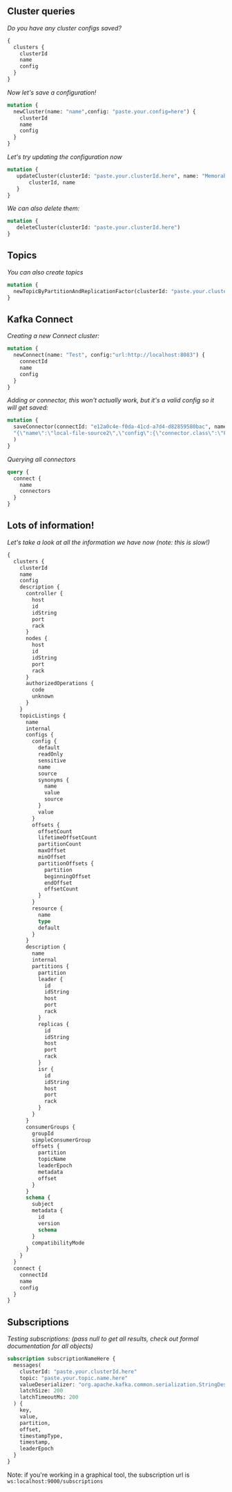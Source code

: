 ## Cluster queries

*Do you have any cluster configs saved?*
```graphql
{
  clusters {
    clusterId
    name
    config
  }
}
```

*Now let's save a configuration!*

```graphql
mutation {
  newCluster(name: "name",config: "paste.your.config=here") {
    clusterId
    name
    config
  }
}
```

*Let's try updating the configuration now*

```graphql
mutation {
   updateCluster(clusterId: "paste.your.clusterId.here", name: "Memorable name", config: "paste.your.config=here") {
       clusterId, name
   }
}
```

*We can also delete them:*
```graphql
mutation {
   deleteCluster(clusterId: "paste.your.clusterId.here")
}
```

## Topics

*You can also create topics*
```graphql
mutation {
  newTopicByPartitionAndReplicationFactor(clusterId: "paste.your.clusterId.here", topicName: "test-topic", partitionCount: 1, replicationFactor: 1)
}
```

## Kafka Connect

*Creating a new Connect cluster:*
```graphql
mutation {
  newConnect(name: "Test", config:"url:http://localhost:8083") {
    connectId
    name
    config
  }
}
```

*Adding or connector, this won't actually work, but it's a valid config so it will get saved:*
```graphql
mutation {
  saveConnector(connectId: "e12a0c4e-f0da-41cd-a7d4-d82859580bac", name:"test3", connectorConfig:
  "{\"name\":\"local-file-source2\",\"config\":{\"connector.class\":\"FileStreamSource\",\"topic\":\"connect-test\",\"file\":\"test.txt\"}}"
  )
}
```

*Querying all connectors*

```graphql
query {
  connect {
    name
    connectors
  }
}
```


## Lots of information!

*Let's take a look at all the information we have now (note: this is slow!)*
```graphql
{
  clusters {
    clusterId
    name
    config
    description {
      controller {
        host
        id
        idString
        port
        rack
      }
      nodes {
        host
        id
        idString
        port
        rack
      }
      authorizedOperations {
        code
        unknown
      }
    }
    topicListings {
      name
      internal
      configs {
        config {
          default
          readOnly
          sensitive
          name
          source
          synonyms {
            name
            value
            source
          }
          value
        }
        offsets {
          offsetCount
          lifetimeOffsetCount
          partitionCount
          maxOffset
          minOffset
          partitionOffsets {
            partition
            beginningOffset
            endOffset
            offsetCount
          }
        }
        resource {
          name
          type
          default
        }
      }
      description {
        name
        internal
        partitions {
          partition
          leader {
            id
            idString
            host
            port
            rack
          }
          replicas {
            id
            idString
            host
            port
            rack
          }
          isr {
            id
            idString    
            host
            port
            rack
          }
        }
      }
      consumerGroups {
        groupId
        simpleConsumerGroup
        offsets {
          partition
          topicName
          leaderEpoch
          metadata
          offset
        }
      }
      schema {
        subject
        metadata {
          id
          version
          schema
        }
        compatibilityMode
      }
    }
  }
  connect {
    connectId
    name
    config
  }
}
```

## Subscriptions

*Testing subscriptions: (pass null to get all results, check out formal documentation for all objects)*

```graphql
subscription subscriptionNameHere {
  messages(
    clusterId: "paste.your.clusterId.here"
    topic: "paste.your.topic.name.here"
    valueDeserializer: "org.apache.kafka.common.serialization.StringDeserializer"
    latchSize: 200
    latchTimeoutMs: 200
  ) {
    key,
    value,
    partition,
    offset,
    timestampType,
    timestamp,
    leaderEpoch
  }
}
```

Note: if you're working in a graphical tool, the subscription url is `ws:localhost:9000/subscriptions`
